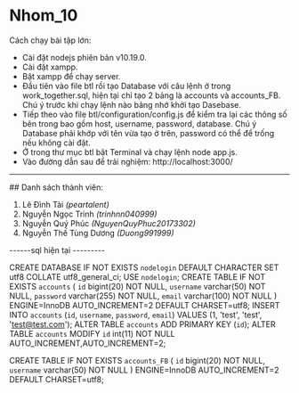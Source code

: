 ﻿# Nhom_10 

Cách chạy bài tập lớn:
- Cài đặt nodejs phiên bản v10.19.0.
- Cài đặt xampp.
- Bật xampp để chạy server.
- Đầu tiên vào file btl rồi tạo Database với câu lệnh ở trong work_together.sql, hiện tại chỉ tạo 2 bảng là accounts và accounts_FB. Chú ý trước khi chạy lệnh nào bảng nhớ khởi tạo Dasebase.
- Tiếp theo vào file btl/configuration/config.js để kiểm tra lại các thông số bên trong bao gồm host, username, password, database. Chú ý Database phải khớp với tên vừa tạo ở trên, password có thể để trống nếu không cài đặt.
- Ở trong thư mục btl bật Terminal và chạy lệnh node app.js.
- Vào đường dẫn sau để trải nghiệm: http://localhost:3000/

***
﻿## Danh sách thành viên:
1. Lê Đình Tài *(peartalent)*
2. Nguyễn Ngọc Trinh *(trinhnn040999)*
3. Nguyễn Quý Phúc *(NguyenQuyPhuc20173302)*
4. Nguyễn Thế Tùng Dương *(Duong991999)*


------sql hiện tại ---------

CREATE DATABASE IF NOT EXISTS `nodelogin` DEFAULT CHARACTER SET utf8 COLLATE utf8_general_ci;
USE `nodelogin`;
CREATE TABLE IF NOT EXISTS `accounts` (
  `id` bigint(20) NOT NULL,
  `username` varchar(50) NOT NULL,
  `password` varchar(255) NOT NULL,
  `email` varchar(100) NOT NULL
) ENGINE=InnoDB AUTO_INCREMENT=2 DEFAULT CHARSET=utf8;
INSERT INTO `accounts` (`id`, `username`, `password`, `email`) VALUES (1, 'test', 'test', 'test@test.com');
ALTER TABLE `accounts` ADD PRIMARY KEY (`id`);
ALTER TABLE `accounts` MODIFY `id` int(11) NOT NULL AUTO_INCREMENT,AUTO_INCREMENT=2;

CREATE TABLE IF NOT EXISTS `accounts_FB` (
  `id` bigint(20) NOT NULL,
  `username` varchar(50) NOT NULL
) ENGINE=InnoDB AUTO_INCREMENT=2 DEFAULT CHARSET=utf8;



